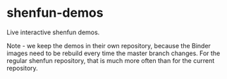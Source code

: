 # shenfun-demos

Live interactive shenfun demos.

Note - we keep the demos in their own repository, because the Binder images need to be rebuild every time the master branch changes. For the regular shenfun repository, that is much more often than for the current repository.
